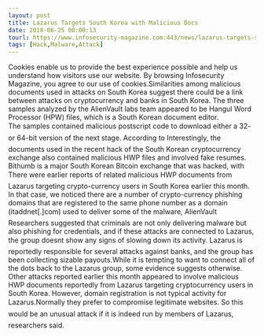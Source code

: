 ```yaml
---
layout: post
title: Lazarus Targets South Korea with Malicious Docs
date: 2018-06-25 00:00:13
tourl: https://www.infosecurity-magazine.com:443/news/lazarus-targets-south-korea-with/
tags: [Hack,Malware,Attack]
---
```

Cookies enable us to provide the best experience possible and help us understand how visitors use our website. By browsing Infosecurity Magazine, you agree to our use of cookies.Similarities among malicious documents used in attacks on South Korea suggest there could be a link between attacks on cryptocurrency and banks in South Korea. The three samples analyzed by the AlienVault labs team appeared to be Hangul Word Processor (HPW) files, which is a South Korean document editor. The samples contained malicious postscript code to download either a 32- or 64-bit version of the next stage. According to Interestingly, the documents used in the recent hack of the South Korean cryptocurrency exchange also contained malicious HWP files and involved fake resumes. Bithumb is a major South Korean Bitcoin exchange that was hacked, with There were earlier reports of related malicious HWP documents from Lazarus targeting crypto-currency users in South Korea earlier this month. In that case, we noticed there are a number of crypto-currency phishing domains that are registered to the same phone number as a domain (itaddnet[.]com) used to deliver some of the malware, AlienVault Researchers suggested that criminals are not only delivering malware but also phishing for credentials, and if these attacks are connected to Lazarus, the group doesnt show any signs of slowing down its activity. Lazarus is reportedly responsible for several attacks against banks, and the group has been collecting sizable payouts.While it is tempting to want to connect all of the dots back to the Lazarus group, some evidence suggests otherwise. Other attacks reported earlier this month appeared to involve malicious HWP documents reportedly from Lazarus targeting cryptocurrency users in South Korea. However, domain registration is not typical activity for Lazarus.Normally they prefer to compromise legitimate websites. So this would be an unusual attack if it is indeed run by members of Lazarus, researchers said.